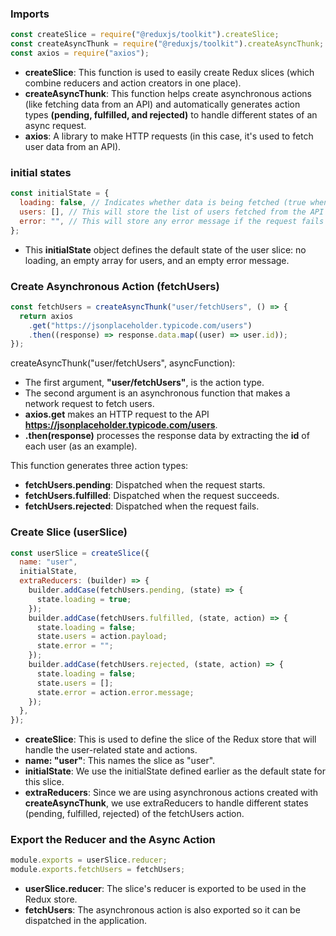 ### Imports

```js
const createSlice = require("@reduxjs/toolkit").createSlice;
const createAsyncThunk = require("@reduxjs/toolkit").createAsyncThunk;
const axios = require("axios");
```

- **createSlice**: This function is used to easily create Redux slices (which combine reducers and action creators in one place).
- **createAsyncThunk**: This function helps create asynchronous actions (like fetching data from an API) and automatically generates action types **(pending, fulfilled, and rejected)** to handle different states of an async request.
- **axios**: A library to make HTTP requests (in this case, it's used to fetch user data from an API).

### initial states

```js
const initialState = {
  loading: false, // Indicates whether data is being fetched (true when fetching, false otherwise)
  users: [], // This will store the list of users fetched from the API
  error: "", // This will store any error message if the request fails
};
```

- This **initialState** object defines the default state of the user slice: no loading, an empty array for users, and an empty error message.

### Create Asynchronous Action (fetchUsers)

```js
const fetchUsers = createAsyncThunk("user/fetchUsers", () => {
  return axios
    .get("https://jsonplaceholder.typicode.com/users")
    .then((response) => response.data.map((user) => user.id));
});
```

createAsyncThunk("user/fetchUsers", asyncFunction):

- The first argument, **"user/fetchUsers"**, is the action type.
- The second argument is an asynchronous function that makes a network request to fetch users.
- **axios.get** makes an HTTP request to the API **https://jsonplaceholder.typicode.com/users**.
- **.then(response)** processes the response data by extracting the **id** of each user (as an example).

This function generates three action types:

- **fetchUsers.pending**: Dispatched when the request starts.
- **fetchUsers.fulfilled**: Dispatched when the request succeeds.
- **fetchUsers.rejected**: Dispatched when the request fails.

### Create Slice (userSlice)

```js
const userSlice = createSlice({
  name: "user",
  initialState,
  extraReducers: (builder) => {
    builder.addCase(fetchUsers.pending, (state) => {
      state.loading = true;
    });
    builder.addCase(fetchUsers.fulfilled, (state, action) => {
      state.loading = false;
      state.users = action.payload;
      state.error = "";
    });
    builder.addCase(fetchUsers.rejected, (state, action) => {
      state.loading = false;
      state.users = [];
      state.error = action.error.message;
    });
  },
});
```

- **createSlice**: This is used to define the slice of the Redux store that will handle the user-related state and actions.
- **name: "user"**: This names the slice as "user".
- **initialState**: We use the initialState defined earlier as the default state for this slice.
- **extraReducers**: Since we are using asynchronous actions created with **createAsyncThunk**, we use extraReducers to handle different states (pending, fulfilled, rejected) of the fetchUsers action.

### Export the Reducer and the Async Action

```js
module.exports = userSlice.reducer;
module.exports.fetchUsers = fetchUsers;
```

- **userSlice.reducer**: The slice's reducer is exported to be used in the Redux store.
- **fetchUsers**: The asynchronous action is also exported so it can be dispatched in the application.
